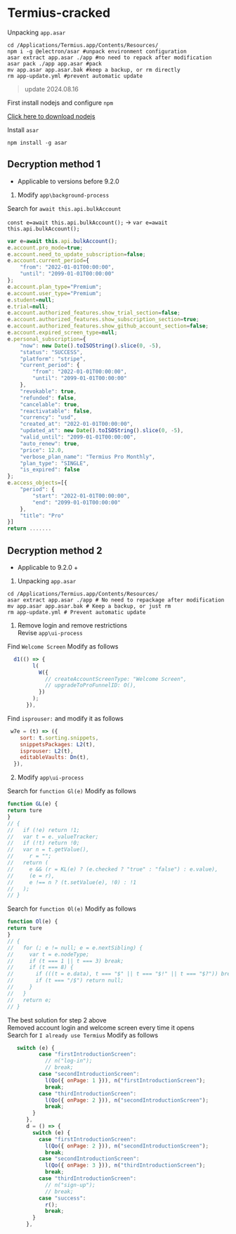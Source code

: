 # Termius-cracked

Unpacking `app.asar`
```shell
cd /Applications/Termius.app/Contents/Resources/
npm i -g @electron/asar #unpack environment configuration
asar extract app.asar ./app #no need to repack after modification
asar pack ./app app.asar #pack
mv app.asar app.asar.bak #keep a backup, or rm directly
rm app-update.yml #prevent automatic update
```

> update 2024.08.16

First install nodejs and configure `npm`<br/>

[Click here to download nodejs](https://nodejs.cn/download)

Install `asar`
```shell
npm install -g asar
```

## Decryption method 1
- Applicable to versions before 9.2.0

1. Modify `app\background-process`

Search for `await this.api.bulkAccount`

`const e=await this.api.bulkAccount();` -> `var e=await this.api.bulkAccount();`

```js
var e=await this.api.bulkAccount();
e.account.pro_mode=true;
e.account.need_to_update_subscription=false;
e.account.current_period={
    "from": "2022-01-01T00:00:00",
    "until": "2099-01-01T00:00:00"
};
e.account.plan_type="Premium";
e.account.user_type="Premium";
e.student=null;
e.trial=null;
e.account.authorized_features.show_trial_section=false;
e.account.authorized_features.show_subscription_section=true;
e.account.authorized_features.show_github_account_section=false;
e.account.expired_screen_type=null;
e.personal_subscription={
    "now": new Date().toISOString().slice(0, -5),
    "status": "SUCCESS",
    "platform": "stripe",
    "current_period": {
        "from": "2022-01-01T00:00:00",
        "until": "2099-01-01T00:00:00"
    },
    "revokable": true,
    "refunded": false,
    "cancelable": true,
    "reactivatable": false,
    "currency": "usd",
    "created_at": "2022-01-01T00:00:00",
    "updated_at": new Date().toISOString().slice(0, -5),
    "valid_until": "2099-01-01T00:00:00",
    "auto_renew": true,
    "price": 12.0,
    "verbose_plan_name": "Termius Pro Monthly",
    "plan_type": "SINGLE",
    "is_expired": false
};
e.access_objects=[{
    "period": {
        "start": "2022-01-01T00:00:00",
        "end": "2099-01-01T00:00:00"
    },
    "title": "Pro"
}]
return .......
```

## Decryption method 2
- Applicable to 9.2.0 +

1. Unpacking `app.asar`
```shell
cd /Applications/Termius.app/Contents/Resources/
asar extract app.asar ./app # No need to repackage after modification
mv app.asar app.asar.bak # Keep a backup, or just rm
rm app-update.yml # Prevent automatic update
```

1. Remove login and remove restrictions<br>Revise `app\ui-process`

Find `Welcome Screen`
Modify as follows
```js
  d1(() => {
        l(
          W({
            // createAccountScreenType: "Welcome Screen",
            // upgradeToProFunnelID: O(),
          })
        );
      }),
```

Find `isprouser:` and modify it as follows

```js
 w7e = (t) => ({
    sort: t.sorting.snippets,
    snippetsPackages: L2(t),
    isprouser: L2(t),
    editableVaults: Dn(t),
  }),
```

2. Modify `app\ui-process`

Search for `function Gl(e)` Modify as follows

```js
function GL(e) {
return ture
}
// {
//   if (!e) return !1;
//   var t = e._valueTracker;
//   if (!t) return !0;
//   var n = t.getValue(),
//     r = "";
//   return (
//     e && (r = KL(e) ? (e.checked ? "true" : "false") : e.value),
//     (e = r),
//     e !== n ? (t.setValue(e), !0) : !1
//   );
// }
```

Search for `function Ol(e)` Modify as follows
```js
function Ol(e) {
return ture
}
// {
//   for (; e != null; e = e.nextSibling) {
//     var t = e.nodeType;
//     if (t === 1 || t === 3) break;
//     if (t === 8) {
//       if (((t = e.data), t === "$" || t === "$!" || t === "$?")) break;
//       if (t === "/$") return null;
//     }
//   }
//   return e;
// }
```
The best solution for step 2 above<br>
Removed account login and welcome screen every time it opens<br>
Search for `I already use Termius`
Modify as follows
```js
   switch (e) {
          case "firstIntroductionScreen":
            // n("log-in");
            // break;
          case "secondIntroductionScreen":
            l(Qo({ onPage: 1 })), n("firstIntroductionScreen");
            break;
          case "thirdIntroductionScreen":
            l(Qo({ onPage: 2 })), n("secondIntroductionScreen");
            break;
        }
      },
      d = () => {
        switch (e) {
          case "firstIntroductionScreen":
            l(Qo({ onPage: 2 })), n("secondIntroductionScreen");
            break;
          case "secondIntroductionScreen":
            l(Qo({ onPage: 3 })), n("thirdIntroductionScreen");
            break;
          case "thirdIntroductionScreen":
            // n("sign-up");
            // break;
          case "success":
            r();
            break;
        }
      },
```
